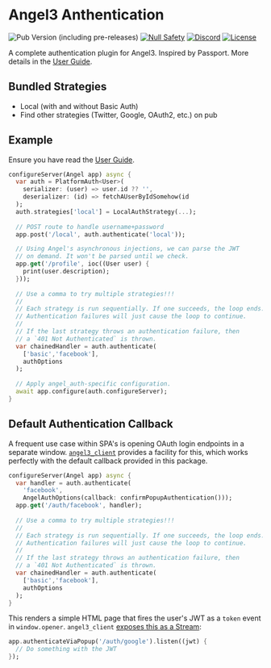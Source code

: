 # Angel3 Anthentication

![Pub Version (including pre-releases)](https://img.shields.io/pub/v/platform_auth?include_prereleases)
[![Null Safety](https://img.shields.io/badge/null-safety-brightgreen)](https://dart.dev/null-safety)
[![Discord](https://img.shields.io/discord/1060322353214660698)](https://discord.gg/3X6bxTUdCM)
[![License](https://img.shields.io/github/license/dart-backend/angel)](https://github.com/dart-backend/angel/tree/master/packages/auth/LICENSE)

A complete authentication plugin for Angel3. Inspired by Passport. More details in the [User Guide](https://angel3-docs.dukefirehawk.com/guides/authentication).

## Bundled Strategies

* Local (with and without Basic Auth)
* Find other strategies (Twitter, Google, OAuth2, etc.) on pub

## Example

Ensure you have read the [User Guide](https://angel3-docs.dukefirehawk.com/guides/authentication).

```dart
configureServer(Angel app) async {
  var auth = PlatformAuth<User>(
    serializer: (user) => user.id ?? '',
    deserializer: (id) => fetchAUserByIdSomehow(id
  );
  auth.strategies['local'] = LocalAuthStrategy(...);
  
  // POST route to handle username+password
  app.post('/local', auth.authenticate('local'));

  // Using Angel's asynchronous injections, we can parse the JWT
  // on demand. It won't be parsed until we check.
  app.get('/profile', ioc((User user) {
    print(user.description);
  }));
  
  // Use a comma to try multiple strategies!!!
  //
  // Each strategy is run sequentially. If one succeeds, the loop ends.
  // Authentication failures will just cause the loop to continue.
  // 
  // If the last strategy throws an authentication failure, then
  // a `401 Not Authenticated` is thrown.
  var chainedHandler = auth.authenticate(
    ['basic','facebook'],
    authOptions
  );
  
  // Apply angel_auth-specific configuration.
  await app.configure(auth.configureServer);
}
```

## Default Authentication Callback

A frequent use case within SPA's is opening OAuth login endpoints in a separate window. [`angel3_client`](https://pub.dev/packages/angel3_client) provides a facility for this, which works perfectly with the default callback provided in this package.

```dart
configureServer(Angel app) async {
  var handler = auth.authenticate(
    'facebook',
    AngelAuthOptions(callback: confirmPopupAuthentication()));
  app.get('/auth/facebook', handler);
  
  // Use a comma to try multiple strategies!!!
  //
  // Each strategy is run sequentially. If one succeeds, the loop ends.
  // Authentication failures will just cause the loop to continue.
  // 
  // If the last strategy throws an authentication failure, then
  // a `401 Not Authenticated` is thrown.
  var chainedHandler = auth.authenticate(
    ['basic','facebook'],
    authOptions
  );
}
```

This renders a simple HTML page that fires the user's JWT as a `token` event in `window.opener`. `angel3_client` [exposes this as a Stream](https://pub.dev/documentation/angel3_client/latest/):

```dart
app.authenticateViaPopup('/auth/google').listen((jwt) {
  // Do something with the JWT
});
```
